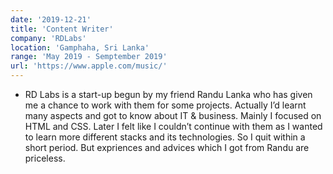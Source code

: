 ```yaml
---
date: '2019-12-21'
title: 'Content Writer'
company: 'RDLabs'
location: 'Gamphaha, Sri Lanka'
range: 'May 2019 - Semptember 2019'
url: 'https://www.apple.com/music/'
---
```


- RD Labs is a start-up begun by my friend Randu Lanka who has given me a chance to
  work with them for some projects. Actually I’d learnt many aspects and got to know
  about IT & business. Mainly I focused on HTML and CSS. Later I felt like I couldn’t
  continue with them as I wanted to learn more different stacks and its technologies.
  So I quit within a short period. But expriences and advices which I got from Randu
  are priceless.
